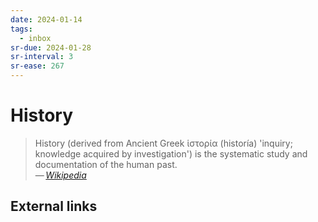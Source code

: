 ```yaml
---
date: 2024-01-14
tags:
  - inbox
sr-due: 2024-01-28
sr-interval: 3
sr-ease: 267
---
```


# History

> History (derived from Ancient Greek ἱστορία (historía) 'inquiry; knowledge
> acquired by investigation') is the systematic study and documentation of the
> human past.\
> — <cite>[Wikipedia](https://en.wikipedia.org/wiki/History)</cite>

## External links


